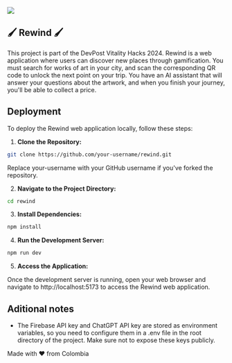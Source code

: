 ![](https://rewind-hackathon.vercel.app/logo_rewind.png)

## 🖌️ Rewind 🖌️

This project is part of the DevPost Vitality Hacks 2024. Rewind is a web application where users can discover new places through gamification. You must search for works of art in your city, and scan the corresponding QR code to unlock the next point on your trip. You have an AI assistant that will answer your questions about the artwork, and when you finish your journey, you'll be able to collect a price.

## Deployment

To deploy the Rewind web application locally, follow these steps:

1. **Clone the Repository:**

```bash
git clone https://github.com/your-username/rewind.git
```

Replace your-username with your GitHub username if you've forked the repository.

2. **Navigate to the Project Directory:**

```bash
cd rewind
```

3. **Install Dependencies:**

```bash
npm install
```

4. **Run the Development Server:**

```bash
npm run dev
```

5. **Access the Application:**

Once the development server is running, open your web browser and navigate to http://localhost:5173 to access the Rewind web application.

## Aditional notes

* The Firebase API key and ChatGPT API key are stored as environment variables, so you need to configure them in a .env file in the root directory of the project. Make sure not to expose these keys publicly.


Made with ❤ from Colombia

